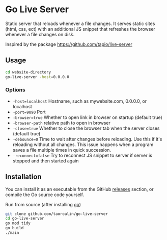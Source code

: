 # Go Live Server

Static server that reloads whenever a file changes. It serves static sites (html, css, ect) with an additional JS snippet that refreshes the browser whenever a file changes on disk.

Inspired by the package https://github.com/tapio/live-server

## Usage
```sh
cd website-directory
go-live-server -host=0.0.0.0
```

### Options

-   `-host=localhost` Hostname, such as mywebsite.com, 0.0.0.0, or localhost
-   `-port=9090` Port
-  `-browser=true` Whether to open link in browser on startup (default true)       
-  `-browser-path`
        relative path to open in browser
-   `-close=true` Whether to close the browser tab when the server closes (default true)
-   `-debounce=0` Time to wait after changes before reloading. Use this if it's reloading without all changes. This issue happens when a program saves a file multiple times in quick succession.
-   `-reconnect=false` Try to reconnect JS snippet to server if server is stopped and then started again

## Installation

You can install it as an executable from the GitHub [releases](https://github.com/taoroalin/go-live-server/releases) section, or compile the Go source code yourself.

Run from source (after installing [go](https://golang.org/doc/install))

```sh
git clone github.com/taoroalin/go-live-server
cd go-live-server
go mod tidy
go build
./main
```